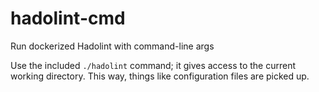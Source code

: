 # hadolint-cmd
Run dockerized Hadolint with command-line args

Use the included `./hadolint` command; it gives access to the current working directory. This way, things like configuration files are picked up.
